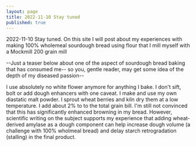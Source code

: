 ```yaml
---
layout: page
title: 2022-11-10 Stay tuned
published: true
---
```


2022-11-10 Stay tuned.  On this site I will post about my experiences with making 100% wholemeal sourdough bread using flour that I mill myself with a Mockmill 200 grain mill

--Just a teaser below about one of the aspect of sourdough bread baking that has consumed me-- so you, gentle reader, may get some idea of the depth of my diseased passion--

I use absolutely no white flower anymore for anything I bake.  I don't sift, bolt or add dough enhancers with one caveat.  I make and use my own diastatic malt powder.  I sprout wheat berries and kiln dry them at a low temperature.  I add about 2% to to the total grain bill.  I'm still not convinced that this has significantly enhanced browning in my bread.  However, scientific writing on the subject supports my experience that adding wheat-derived amylase as a dough component can help increase dough volume (a challenge with 100% wholmeal bread) and delay starch retrogradation (stalling) in the final product.
